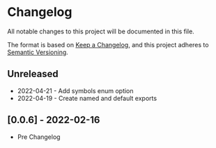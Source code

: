 # Changelog
All notable changes to this project will be documented in this file.

The format is based on [Keep a Changelog](https://keepachangelog.com/en/1.0.0/),
and this project adheres to [Semantic Versioning](https://semver.org/spec/v2.0.0.html).

## Unreleased

- 2022-04-21 - Add symbols enum option
- 2022-04-19 - Create named and default exports

## [0.0.6] - 2022-02-16

- Pre Changelog